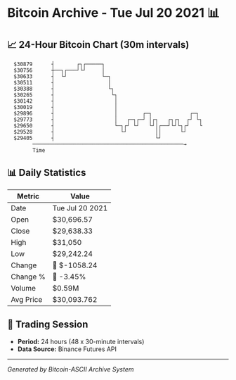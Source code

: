 # Bitcoin Archive - Tue Jul 20 2021 📊

## 📈 24-Hour Bitcoin Chart (30m intervals)

```
  $30879      ┤       ┌┐┌─────┐                                
  $30756      ┼──┐┌───┘└┘     │                                
  $30633      ┤  └┘           └─┐                              
  $30511      ┤                 │                              
  $30388      ┤                 └┐                             
  $30265      ┤                  └┐                            
  $30142      ┤                   │                            
  $30019      ┤                   │                            
  $29896      ┤                   │        ┌─┐            ┌─┐  
  $29773      ┤                   │   ┌─┐┌─┘ │┌┐   ┌┐┌┐  ┌┘ └┐ 
  $29650      ┤                   └─┐┌┘ └┘   └┘│┌──┘└┘└┐┌┘   └ 
  $29528      ┤                     └┘         ││      └┘      
  $29405      ┤                                └┘              
        ────────────────────────────────────────────────→
        Time
```

## 📊 Daily Statistics

| Metric | Value |
|--------|-------|
| Date | Tue Jul 20 2021 |
| Open | $30,696.57 |
| Close | $29,638.33 |
| High | $31,050 |
| Low | $29,242.24 |
| Change | 🔴 $-1058.24 |
| Change % | 🔴 -3.45% |
| Volume | $0.59M |
| Avg Price | $30,093.762 |

## 📅 Trading Session

- **Period:** 24 hours (48 x 30-minute intervals)
- **Data Source:** Binance Futures API

---
*Generated by Bitcoin-ASCII Archive System*
